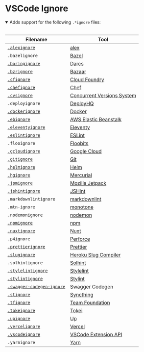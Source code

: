# VSCode Ignore

<details open>
<summary>
	Adds support for the following <code>.*ignore</code> files:
</summary>
<br>

| Filename                                                                                                                       | Tool                                                                                                                                       |
| ------------------------------------------------------------------------------------------------------------------------------ | ------------------------------------------------------------------------------------------------------------------------------------------ |
| [`.alexignore`](https://github.com/get-alex/alex#alexignore)                                                                   | [alex](https://alexjs.com/)                                                                                                                |
| `.bazelignore`                                                                                                                 | [Bazel](https://bazel.build/)                                                                                                              |
| [`.boringignore`](http://darcs.net/Using/Configuration#boring)                                                                 | [Darcs](http://darcs.net/)                                                                                                                 |
| [`.bzrignore`](http://doc.bazaar.canonical.com/bzr.dev/en/user-reference/ignore-help.html?highlight=ignore)                    | [Bazaar](http://bazaar.canonical.com/en/)                                                                                                  |
| [`.cfignore`](https://docs.cloudfoundry.org/devguide/deploy-apps/prepare-to-deploy.html#exclude)                               | [Cloud Foundry](https://www.cloudfoundry.org/)                                                                                             |
| [`.chefignore`](https://docs.chef.io/chef_repo/#chefignore-files)                                                              | [Chef](https://www.chef.io/)                                                                                                               |
| [`.cvsignore`](https://www.gnu.org/software/trans-coord/manual/cvs/html_node/cvsignore.html)                                   | [Concurrent Versions System](https://www.gnu.org/software/trans-coord/manual/cvs/html_node/What-is-CVS_003f.html#What-is-CVS_003f)         |
| `.deployignore`                                                                                                                | [DeployHQ](https://www.deployhq.com/)                                                                                                      |
| [`.dockerignore`](https://docs.docker.com/engine/reference/builder/#dockerignore-file)                                         | [Docker](https://www.docker.com/)                                                                                                          |
| [`.ebignore`](https://docs.aws.amazon.com/elasticbeanstalk/latest/dg/eb-cli3-configuration.html#eb-cli3-ebignore)              | [AWS Elastic Beanstalk](https://aws.amazon.com/elasticbeanstalk/)                                                                          |
| [`.eleventyignore`](https://www.11ty.dev/docs/ignores/#ignore-template-files)                                                  | [Eleventy](https://www.11ty.dev/)                                                                                                          |
| [`.eslintignore`](https://eslint.org/docs/user-guide/configuring/ignoring-code#the-eslintignore-file)                          | [ESLint](https://eslint.org/)                                                                                                              |
| `.flooignore`                                                                                                                  | [Floobits](https://floobits.com/)                                                                                                          |
| [`.gcloudignore`](https://cloud.google.com/sdk/gcloud/reference/topic/gcloudignore)                                            | [Google Cloud](https://cloud.google.com/)                                                                                                  |
| [`.gitignore`](https://git-scm.com/docs/gitignore)                                                                             | [Git](https://git-scm.com/)                                                                                                                |
| [`.helmignore`](https://helm.sh/docs/chart_template_guide/helm_ignore_file/)                                                   | [Helm](https://helm.sh/)                                                                                                                   |
| [`.hgignore`](https://www.mercurial-scm.org/wiki/.hgignore)                                                                    | [Mercurial](https://www.mercurial-scm.org/)                                                                                                |
| [`.jpmignore`](https://udn.realityripple.com/docs/Archive/Add-ons/Add-on_SDK/Tools/jpmignore)                                  | [Mozilla Jetpack](https://wiki.mozilla.org/Jetpack)                                                                                        |
| [`.jshintignore`](https://jshint.com/docs/cli/#ignoring-files)                                                                 | [JSHint](https://jshint.com/about/)                                                                                                        |
| `.markdownlintignore`                                                                                                          | [markdownlint](https://github.com/DavidAnson/markdownlint#markdownlint)                                                                    |
| `.mtn-ignore`                                                                                                                  | [monotone](https://www.monotone.ca/)                                                                                                       |
| `.nodemonignore`                                                                                                               | [nodemon](https://nodemon.io/)                                                                                                             |
| [`.npmignore`](https://docs.npmjs.com/cli/v8/using-npm/developers#keeping-files-out-of-your-package)                           | [npm](https://docs.npmjs.com/about-npm)                                                                                                    |
| [`.nuxtignore`](https://nuxtjs.org/docs/features/configuration#nuxtignore)                                                     | [Nuxt](https://nuxtjs.org/)                                                                                                                |
| `.p4ignore`                                                                                                                    | [Perforce](https://www.perforce.com/)                                                                                                      |
| [`.prettierignore`](https://prettier.io/docs/en/ignore.html#ignoring-files-prettierignore)                                     | [Prettier](https://prettier.io/)                                                                                                           |
| [`.slugignore`](https://devcenter.heroku.com/articles/slug-compiler#ignoring-files-with-slugignore)                            | [Heroku Slug Compiler](https://devcenter.heroku.com/articles/slug-compiler)                                                                |
| `.solhintignore`                                                                                                               | [Solhint](https://protofire.github.io/solhint/)                                                                                            |
| [`.stylelintignore`](https://stylelint.io/user-guide/ignore-code#files-entirely)                                               | [Stylelint](https://stylelint.io/)                                                                                                         |
| [`.stylintignore`](https://github.com/SimenB/stylint#stylintignore)                                                            | [Stylint](https://simenb.github.io/stylint/)                                                                                               |
| [`.swagger-codegen-ignore`](https://github.com/swagger-api/swagger-codegen/#ignore-file-format)                                | [Swagger Codegen](https://swagger.io/tools/swagger-codegen/)                                                                               |
| [`.stignore`](https://docs.syncthing.net/users/ignoring.html)                                                                  | [Syncthing](https://syncthing.net/)                                                                                                        |
| [`.tfignore`](https://docs.microsoft.com/en-us/azure/devops/repos/tfvc/add-files-server?view=azure-devops#tfignore-file-rules) | [Team Foundation](https://docs.microsoft.com/en-us/azure/devops/repos/tfvc/what-is-tfvc?view=azure-devops#team-foundation-version-control) |
| [`.tokeignore`](https://github.com/XAMPPRocky/tokei#excluding-folders)                                                         | [Tokei](https://github.com/XAMPPRocky/tokei#readme)                                                                                        |
| [`.upignore`](https://apex.sh/docs/up/configuration/#ignoring_files)                                                           | [Up](https://apex.sh/docs/up/)                                                                                                             |
| [`.vercelignore`](https://vercel.com/guides/prevent-uploading-sourcepaths-with-vercelignore)                                   | [Vercel](https://vercel.com/)                                                                                                              |
| [`.vscodeignore`](https://code.visualstudio.com/api/working-with-extensions/publishing-extension#using-.vscodeignore)          | [VSCode Extension API](https://code.visualstudio.com/api)                                                                                  |
| `.yarnignore`                                                                                                                  | [Yarn](https://yarnpkg.com/)                                                                                                               |

</details>
